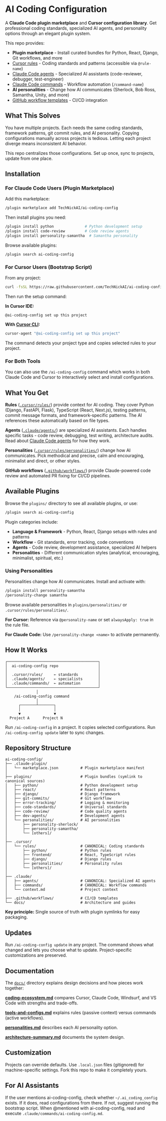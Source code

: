 # AI Coding Configuration

A **Claude Code plugin marketplace** and **Cursor configuration library**. Get professional coding standards, specialized AI agents, and personality options through an elegant plugin system.

This repo provides:

- **Plugin marketplace** - Install curated bundles for Python, React, Django, Git workflows, and more
- [Cursor rules](/.cursor/rules/) - Coding standards and patterns (accessible via `@rule-name`)
- [Claude Code agents](/.claude/agents/) - Specialized AI assistants (code-reviewer, debugger, test-engineer)
- [Claude Code commands](/.claude/commands/) - Workflow automation (`/command-name`)
- **AI personalities** - Change how AI communicates (Sherlock, Bob Ross, Samantha, Unity, and more)
- [GitHub workflow templates](/.github/workflows/) - CI/CD integration

## What This Solves

You have multiple projects. Each needs the same coding standards, framework patterns,
git commit rules, and AI personality. Copying configurations manually across projects is
tedious. Letting each project diverge means inconsistent AI behavior.

This repo centralizes those configurations. Set up once, sync to projects, update from
one place.

## Installation

### For Claude Code Users (Plugin Marketplace)

Add this marketplace:
```bash
/plugin marketplace add TechNickAI/ai-coding-config
```

Then install plugins you need:
```bash
/plugin install python              # Python development setup
/plugin install code-review         # Code review agents
/plugin install personality-samantha  # Samantha personality
```

Browse available plugins:
```bash
/plugin search ai-coding-config
```

### For Cursor Users (Bootstrap Script)

From any project:

```bash
curl -fsSL https://raw.githubusercontent.com/TechNickAI/ai-coding-config/main/scripts/bootstrap.sh | bash
```

Then run the setup command:

**In Cursor IDE:**
```
@ai-coding-config set up this project
```

**With [Cursor CLI](https://cursor.com/cli):**
```bash
cursor-agent "@ai-coding-config set up this project"
```

The command detects your project type and copies selected rules to your project.

### For Both Tools

You can also use the `/ai-coding-config` command which works in both Claude Code and Cursor to interactively select and install configurations.

## What You Get

**Rules** ([`.cursor/rules/`](/.cursor/rules/)) provide context for AI coding. They
cover Python (Django, FastAPI, Flask), TypeScript (React, Next.js), testing patterns,
commit message formats, and framework-specific patterns. The AI references these
automatically based on file types.

**Agents** ([`.claude/agents/`](/.claude/agents/)) are specialized AI assistants. Each
handles specific tasks - code review, debugging, test writing, architecture audits. Read
about
[Claude Code agents](https://docs.anthropic.com/en/docs/agents/overview#specialized-agents)
for how they work.

**Personalities** ([`.cursor/rules/personalities/`](/.cursor/rules/personalities/))
change how AI communicates. Pick methodical and precise, calm and encouraging,
minimalist and direct, or other styles.

**GitHub workflows** ([`.github/workflows/`](/.github/workflows/)) provide
Claude-powered code review and automated PR fixing for CI/CD pipelines.

## Available Plugins

Browse the `plugins/` directory to see all available plugins, or use:

```bash
/plugin search ai-coding-config
```

Plugin categories include:
- **Language & Framework** - Python, React, Django setups with rules and patterns
- **Workflow** - Git standards, error tracking, code conventions
- **Agents** - Code review, development assistance, specialized AI helpers
- **Personalities** - Different communication styles (analytical, encouraging, minimalist, spiritual, etc.)

### Using Personalities

Personalities change how AI communicates. Install and activate with:

```bash
/plugin install personality-samantha
/personality-change samantha
```

Browse available personalities in `plugins/personalities/` or `.cursor/rules/personalities/`.

**For Cursor:** Reference via `@personality-name` or set `alwaysApply: true` in the rule file.

**For Claude Code:** Use `/personality-change <name>` to activate permanently.

## How It Works

```
┌─────────────────────────────────────────┐
│  ai-coding-config repo                  │
│                                         │
│  .cursor/rules/     ← standards         │
│  .claude/agents/    ← specialists       │
│  .claude/commands/  ← automation        │
└─────────────────────────────────────────┘
              │
    /ai-coding-config command
              │
      ┌───────┴───────┐
      │               │
      ▼               ▼
  Project A      Project N
```

Run `/ai-coding-config` in a project. It copies selected configurations. Run
`/ai-coding-config update` later to sync changes.

## Repository Structure

```
ai-coding-config/
├── .claude-plugin/
│   └── marketplace.json          # Plugin marketplace manifest
│
├── plugins/                      # Plugin bundles (symlink to canonical sources)
│   ├── python/                   # Python development setup
│   ├── react/                    # React patterns
│   ├── django/                   # Django framework
│   ├── git-commits/              # Git workflow
│   ├── error-tracking/           # Logging & monitoring
│   ├── code-standards/           # Universal standards
│   ├── code-review/              # Code quality agents
│   ├── dev-agents/               # Development agents
│   └── personalities/            # AI personalities
│       ├── personality-sherlock/
│       ├── personality-samantha/
│       └── [others]/
│
├── .cursor/
│   └── rules/                    # CANONICAL: Coding standards
│       ├── python/               # Python rules
│       ├── frontend/             # React, TypeScript rules
│       ├── django/               # Django rules
│       ├── personalities/        # Personality rules
│       └── [others]/
│
├── .claude/
│   ├── agents/                   # CANONICAL: Specialized AI agents
│   ├── commands/                 # CANONICAL: Workflow commands
│   └── context.md                # Project context
│
├── .github/workflows/            # CI/CD templates
└── docs/                         # Architecture and guides
```

**Key principle:** Single source of truth with plugin symlinks for easy packaging.

## Updates

Run `/ai-coding-config update` in any project. The command shows what changed and lets
you choose what to update. Project-specific customizations are preserved.

## Documentation

The [`docs/`](/docs/) directory explains design decisions and how pieces work together:

**[coding-ecosystem.md](/docs/coding-ecosystem.md)** compares Cursor, Claude Code,
Windsurf, and VS Code with strengths and trade-offs.

**[tools-and-configs.md](/docs/tools-and-configs.md)** explains rules (passive context)
versus commands (active workflows).

**[personalities.md](/docs/personalities.md)** describes each AI personality option.

**[architecture-summary.md](/docs/architecture-summary.md)** documents the system
design.

## Customization

Projects can override defaults. Use `.local.json` files (gitignored) for
machine-specific settings. Fork this repo to make it completely yours.

## For AI Assistants

If the user mentions ai-coding-config, check whether `~/.ai_coding_config` exists. If it
does, read configurations from there. If not, suggest running the bootstrap script. When
@mentioned with ai-coding-config, read and execute
`.claude/commands/ai-coding-config.md`.
